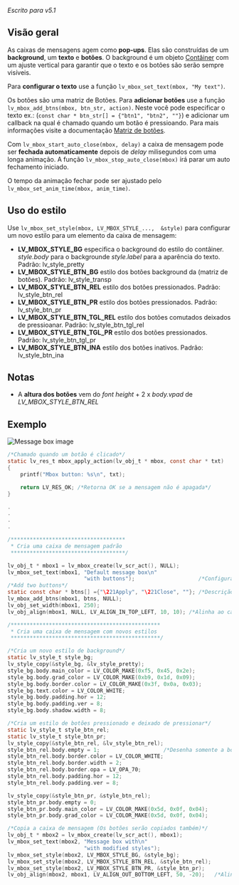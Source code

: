 _Escrito para v5.1_

## Visão geral

As caixas de mensagens agem como **pop-ups**. Elas são construídas de um **background**, um **texto** e **botões**. O background é um objeto [Contâiner](/Container) com um ajuste vertical para garantir que o texto e os botões são serão sempre visíveis.

Para **configurar o texto** use a função `lv_mbox_set_text(mbox, "My text")`.

Os botões são uma matriz de Botões. Para **adicionar botões** use a função `lv_mbox_add_btns(mbox, btn_str, action)`. Neste você pode especificar o texto ex.: (`const char * btn_str[] = {"btn1", "btn2", ""}`) e adicionar um callback na qual é chamado quando um botão é pressioando. Para mais informações visite a documentação [Matriz de botões](https://github.com/littlevgl/lvgl/wiki/Button-matrix).

Com `lv_mbox_start_auto_close(mbox, delay)` a caixa de mensagem pode ser **fechada automaticamente** depois de _delay_ milisegundos com uma longa animação. A função `lv_mbox_stop_auto_close(mbox)` irá parar um auto fechamento iniciado.

O tempo da animação fechar pode ser ajustado pelo `lv_mbox_set_anim_time(mbox, anim_time)`.

## Uso do estilo

Use `lv_mbox_set_style(mbox, LV_MBOX_STYLE_...,  &style)` para configurar um novo estilo para um elemento da caixa de mensagem:

- **LV_MBOX_STYLE_BG** especifica o background do estilo do contâiner. _style.body_ para o backgrounde _style.label_ para a aparência do texto. Padrão: lv_style_pretty
- **LV_MBOX_STYLE_BTN_BG** estilo dos botões background da (matriz de botões). Padrão: lv_style_transp
- **LV_MBOX_STYLE_BTN_REL** estilo dos botões pressionados. Padrão: lv_style_btn_rel
- **LV_MBOX_STYLE_BTN_PR** estilo dos botões pressionados. Padrão: lv_style_btn_pr
- **LV_MBOX_STYLE_BTN_TGL_REL** estilo dos botões comutados deixados de pressioanar. Padrão: lv_style_btn_tgl_rel
- **LV_MBOX_STYLE_BTN_TGL_PR** estilo dos botões pressionados. Padrão: lv_style_btn_tgl_pr
- **LV_MBOX_STYLE_BTN_INA** estilo dos botões inativos. Padrão: lv_style_btn_ina

## Notas

- A **altura dos botões** vem do _font height_ + 2 x _body.vpad_ de _LV_MBOX_STYLE_BTN_REL_

## Exemplo

![Message box image](http://docs.littlevgl.com/img/message-box-lv_mbox.png)
```c
/*Chamado quando um botão é clicado*/
static lv_res_t mbox_apply_action(lv_obj_t * mbox, const char * txt)
{
    printf("Mbox button: %s\n", txt);

    return LV_RES_OK; /*Retorna OK se a mensagem não é apagada*/
}

.
.
.
.

/************************************
 * Cria uma caixa de mensagem padrão
 ************************************/

lv_obj_t * mbox1 = lv_mbox_create(lv_scr_act(), NULL);
lv_mbox_set_text(mbox1, "Default message box\n"
                        "with buttons");                    /*Configura o texto*/
/*Add two buttons*/
static const char * btns[] ={"\221Apply", "\221Close", ""}; /*Descrição do botão. '\221' controle de caractere lv_btnm*/
lv_mbox_add_btns(mbox1, btns, NULL);
lv_obj_set_width(mbox1, 250);
lv_obj_align(mbox1, NULL, LV_ALIGN_IN_TOP_LEFT, 10, 10); /*Alinha ao canto*/

/***********************************************
 * Cria uma caixa de mensagem com novos estilos
 ***********************************************/

/*Cria um novo estilo de background*/
static lv_style_t style_bg;
lv_style_copy(&style_bg, &lv_style_pretty);
style_bg.body.main_color = LV_COLOR_MAKE(0xf5, 0x45, 0x2e);
style_bg.body.grad_color = LV_COLOR_MAKE(0xb9, 0x1d, 0x09);
style_bg.body.border.color = LV_COLOR_MAKE(0x3f, 0x0a, 0x03);
style_bg.text.color = LV_COLOR_WHITE;
style_bg.body.padding.hor = 12;
style_bg.body.padding.ver = 8;
style_bg.body.shadow.width = 8;

/*Cria um estilo de botões pressionado e deixado de pressionar*/
static lv_style_t style_btn_rel;
static lv_style_t style_btn_pr;
lv_style_copy(&style_btn_rel, &lv_style_btn_rel);
style_btn_rel.body.empty = 1;                    /*Desenha somente a borda*/
style_btn_rel.body.border.color = LV_COLOR_WHITE;
style_btn_rel.body.border.width = 2;
style_btn_rel.body.border.opa = LV_OPA_70;
style_btn_rel.body.padding.hor = 12;
style_btn_rel.body.padding.ver = 8;

lv_style_copy(&style_btn_pr, &style_btn_rel);
style_btn_pr.body.empty = 0;
style_btn_pr.body.main_color = LV_COLOR_MAKE(0x5d, 0x0f, 0x04);
style_btn_pr.body.grad_color = LV_COLOR_MAKE(0x5d, 0x0f, 0x04);

/*Copia a caixa de mensagem (Os botões serão copiados também)*/
lv_obj_t * mbox2 = lv_mbox_create(lv_scr_act(), mbox1);
lv_mbox_set_text(mbox2, "Message box with\n"
                        "with modified styles");
lv_mbox_set_style(mbox2, LV_MBOX_STYLE_BG, &style_bg);
lv_mbox_set_style(mbox2, LV_MBOX_STYLE_BTN_REL, &style_btn_rel);
lv_mbox_set_style(mbox2, LV_MBOX_STYLE_BTN_PR, &style_btn_pr);
lv_obj_align(mbox2, mbox1, LV_ALIGN_OUT_BOTTOM_LEFT, 50, -20);   /*Alinha de acordo com a caixa de mensagem prévia*/
```
